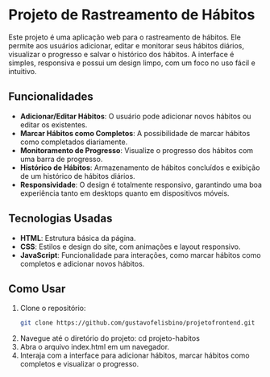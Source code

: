 # Projeto de Rastreamento de Hábitos

Este projeto é uma aplicação web para o rastreamento de hábitos. Ele permite aos usuários adicionar, editar e monitorar seus hábitos diários, visualizar o progresso e salvar o histórico dos hábitos. A interface é simples, responsiva e possui um design limpo, com um foco no uso fácil e intuitivo.

## Funcionalidades

- **Adicionar/Editar Hábitos**: O usuário pode adicionar novos hábitos ou editar os existentes.
- **Marcar Hábitos como Completos**: A possibilidade de marcar hábitos como completados diariamente.
- **Monitoramento de Progresso**: Visualize o progresso dos hábitos com uma barra de progresso.
- **Histórico de Hábitos**: Armazenamento de hábitos concluídos e exibição de um histórico de hábitos diários.
- **Responsividade**: O design é totalmente responsivo, garantindo uma boa experiência tanto em desktops quanto em dispositivos móveis.

## Tecnologias Usadas

- **HTML**: Estrutura básica da página.
- **CSS**: Estilos e design do site, com animações e layout responsivo.
- **JavaScript**: Funcionalidade para interações, como marcar hábitos como completos e adicionar novos hábitos.

## Como Usar

1. Clone o repositório:
   ```bash
   git clone https://github.com/gustavofelisbino/projetofrontend.git
2. Navegue até o diretório do projeto:
cd projeto-habitos
3. Abra o arquivo index.html em um navegador.
4. Interaja com a interface para adicionar hábitos, marcar hábitos como completos e visualizar o progresso.

